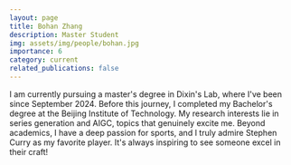```yaml
---
layout: page
title: Bohan Zhang
description: Master Student
img: assets/img/people/bohan.jpg
importance: 6
category: current 
related_publications: false
---
```


I am currently pursuing a master's degree in Dixin's Lab, where I've been since September 2024. Before this journey, I completed my Bachelor's degree at the Beijing Institute of Technology. My research interests lie in series generation and AIGC, topics that genuinely excite me. Beyond academics, I have a deep passion for sports, and I truly admire Stephen Curry as my favorite player. It's always inspiring to see someone excel in their craft!